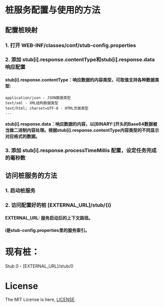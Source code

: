 
# 桩服务配置与使用的方法

## 配置桩映射

### 1. 打开 WEB-INF/classes/conf/stub-config.properties

### 2. 添加 stub[i].response.contentType和stub[i].response.data 响应配置

#### stub[i].response.contentType：响应数据的内容类型，可取值支持各种数据类型:

    application/json - JSON数据类型
    text/xml - XML结构数据类型
    text/html; charset=UTF-8 - HTML页面类型
    ...

#### stub[i].response.data：响应数据的内容，以[BINARY:]开头的Base64数据被当做二进制内容处理。根据stub[i].response.contentType内容类型的不同显示对应格式的数据。

### 3. 添加 stub[i].response.processTimeMillis 配置，设定任务完成的毫秒数

## 访问桩服务的方法

### 1. 启动桩服务

### 2. 访问配置好的桩 [EXTERNAL_URL]/stub/{i}

#### EXTERNAL_URL: 服务启动后的上下文路径。

#### i是stub-config.properties里的服务索引。

# 现有桩：

Stub 0 - [EXTERNAL_URL]/stub/0

# License
The MIT License is here, [LICENSE](./LICENSE).

